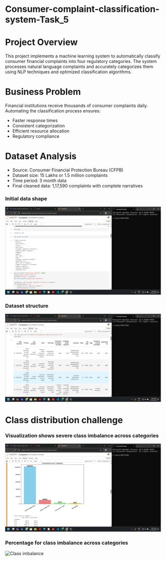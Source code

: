 # Consumer-complaint-classification-system-Task_5
# Project Overview
This project implements a machine learning system to automatically classify consumer financial complaints into four regulatory categories. The system processes natural language complaints and accurately categorizes them using NLP techniques and optimized classification algorithms.
# Business Problem
Financial institutions receive thousands of consumer complaints daily. Automating the classification process ensures:
- Faster response times
- Consistent categorization
- Efficient resource allocation
- Regulatory compliance
# Dataset Analysis
- Source: Consumer Financial Protection Bureau (CFPB)
- Dataset size: 15 Lakhs or 1.5 million complaints
- Time period: 3 month data
- Final cleaned data: 1,17,590 complaints with complete narratives
### Initial data shape
![Data Overview](screenshots/data_shape.png)
### Dataset structure
![Data Overview](screenshots/data_head.png)
# Class distribution challenge
### Visualization shows severe class imbalance across categories
![Class imbalance](screenshots/data_distriu_graph.png)
### Percentage for class imbalance across categories
![Class imbalance]()
